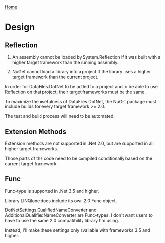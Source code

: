[Home](README.md)

# Design

## Reflection

1) An assembly cannot be loaded by System.Reflection if it was built with a higher target framework than the running assembly.

2) NuGet cannot load a library into a project if the library uses a higher target framework than the current project.

In order for DataFiles.DotNet to be added to a project and to be able to use Reflection on that project, their target frameworks must be the same.

To maximize the usefulness of DataFiles.DotNet, the NuGet package must include builds for every target framework >= 2.0.

The test and build process will need to be automated.

## Extension Methods

Extension methods are not supported in .Net 2.0, but are supported in all higher target frameworks.

Those parts of the code need to be compiled conditionally based on the current target framework.

## Func

Func-type is supported in .Net 3.5 and higher.

Library LINQlone does include its own 2.0 Func object.

DotNetSettings.QualifiedNameConverter and AdditionalQualifiedNameConverter are Func-types. I don't want users to have to use the same 2.0 compatibility library I'm using.

Instead, I'll make these settings only available with frameworks 3.5 and higher.